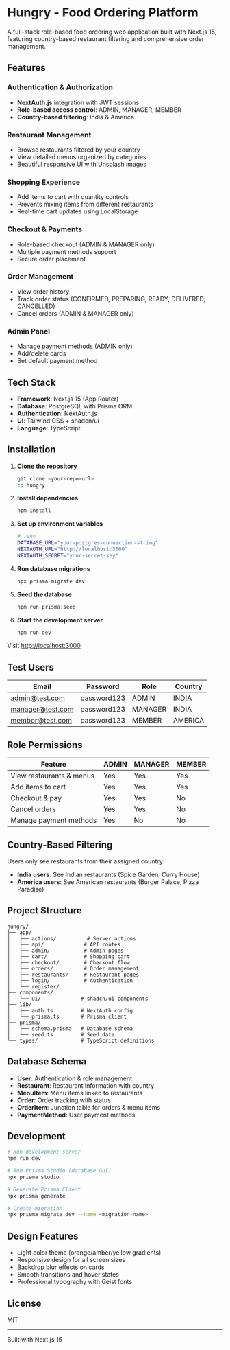 # Hungry - Food Ordering Platform

A full-stack role-based food ordering web application built with Next.js 15, featuring country-based restaurant filtering and comprehensive order management.

## Features

### Authentication & Authorization
- **NextAuth.js** integration with JWT sessions
- **Role-based access control**: ADMIN, MANAGER, MEMBER
- **Country-based filtering**: India & America

### Restaurant Management
- Browse restaurants filtered by your country
- View detailed menus organized by categories
- Beautiful responsive UI with Unsplash images

### Shopping Experience
- Add items to cart with quantity controls
- Prevents mixing items from different restaurants
- Real-time cart updates using LocalStorage

### Checkout & Payments
- Role-based checkout (ADMIN & MANAGER only)
- Multiple payment methods support
- Secure order placement

### Order Management
- View order history
- Track order status (CONFIRMED, PREPARING, READY, DELIVERED, CANCELLED)
- Cancel orders (ADMIN & MANAGER only)

### Admin Panel
- Manage payment methods (ADMIN only)
- Add/delete cards
- Set default payment method

## Tech Stack

- **Framework**: Next.js 15 (App Router)
- **Database**: PostgreSQL with Prisma ORM
- **Authentication**: NextAuth.js
- **UI**: Tailwind CSS + shadcn/ui
- **Language**: TypeScript

## Installation

1. **Clone the repository**
   ```bash
   git clone <your-repo-url>
   cd hungry
   ```

2. **Install dependencies**
   ```bash
   npm install
   ```

3. **Set up environment variables**
   ```bash
   # .env
   DATABASE_URL="your-postgres-connection-string"
   NEXTAUTH_URL="http://localhost:3000"
   NEXTAUTH_SECRET="your-secret-key"
   ```

4. **Run database migrations**
   ```bash
   npx prisma migrate dev
   ```

5. **Seed the database**
   ```bash
   npm run prisma:seed
   ```

6. **Start the development server**
   ```bash
   npm run dev
   ```

Visit [http://localhost:3000](http://localhost:3000)

## Test Users

| Email | Password | Role | Country |
|-------|----------|------|---------|
| admin@test.com | password123 | ADMIN | INDIA |
| manager@test.com | password123 | MANAGER | INDIA |
| member@test.com | password123 | MEMBER | AMERICA |

## Role Permissions

| Feature | ADMIN | MANAGER | MEMBER |
|---------|-------|---------|--------|
| View restaurants & menus | Yes | Yes | Yes |
| Add items to cart | Yes | Yes | Yes |
| Checkout & pay | Yes | Yes | No |
| Cancel orders | Yes | Yes | No |
| Manage payment methods | Yes | No | No |

## Country-Based Filtering

Users only see restaurants from their assigned country:
- **India users**: See Indian restaurants (Spice Garden, Curry House)
- **America users**: See American restaurants (Burger Palace, Pizza Paradise)

## Project Structure

```
hungry/
├── app/
│   ├── actions/          # Server actions
│   ├── api/             # API routes
│   ├── admin/           # Admin pages
│   ├── cart/            # Shopping cart
│   ├── checkout/        # Checkout flow
│   ├── orders/          # Order management
│   ├── restaurants/     # Restaurant pages
│   ├── login/           # Authentication
│   └── register/
├── components/
│   └── ui/             # shadcn/ui components
├── lib/
│   ├── auth.ts         # NextAuth config
│   └── prisma.ts       # Prisma client
├── prisma/
│   ├── schema.prisma   # Database schema
│   └── seed.ts         # Seed data
└── types/              # TypeScript definitions
```

## Database Schema

- **User**: Authentication & role management
- **Restaurant**: Restaurant information with country
- **MenuItem**: Menu items linked to restaurants
- **Order**: Order tracking with status
- **OrderItem**: Junction table for orders & menu items
- **PaymentMethod**: User payment methods

## Development

```bash
# Run development server
npm run dev

# Run Prisma Studio (database GUI)
npx prisma studio

# Generate Prisma Client
npx prisma generate

# Create migration
npx prisma migrate dev --name <migration-name>
```

## Design Features

- Light color theme (orange/amber/yellow gradients)
- Responsive design for all screen sizes
- Backdrop blur effects on cards
- Smooth transitions and hover states
- Professional typography with Geist fonts

## License

MIT

---

Built with Next.js 15
